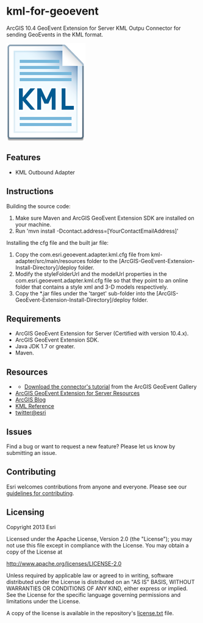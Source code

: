 # kml-for-geoevent

ArcGIS 10.4 GeoEvent Extension for Server KML Outpu Connector for sending GeoEvents in the KML format.

![App](kml-for-geoevent.png?raw=true)

## Features
* KML Outbound Adapter

## Instructions

Building the source code:

1. Make sure Maven and ArcGIS GeoEvent Extension SDK are installed on your machine.
2. Run 'mvn install -Dcontact.address=[YourContactEmailAddress]'

Installing the cfg file and the built jar file:

1. Copy the com.esri.geoevent.adapter.kml.cfg file from kml-adapter/src/main/resources folder to the [ArcGIS-GeoEvent-Extension-Install-Directory]/deploy folder.
2. Modify the styleFolderUrl and the modelUrl properties in the com.esri.geoevent.adapter.kml.cfg file so that they point to an online folder that contains a style xml and 3-D models respectively.
3. Copy the *.jar files under the 'target' sub-folder into the [ArcGIS-GeoEvent-Extension-Install-Directory]/deploy folder.

## Requirements

* ArcGIS GeoEvent Extension for Server (Certified with version 10.4.x).
* ArcGIS GeoEvent Extension SDK.
* Java JDK 1.7 or greater.
* Maven.

## Resources

* * [Download the connector's tutorial](http://www.arcgis.com/home/item.html?id=8ddf65e2d9894d37ae19856671392c45) from the ArcGIS GeoEvent Gallery
* [ArcGIS GeoEvent Extension for Server Resources](http://links.esri.com/geoevent)
* [ArcGIS Blog](http://blogs.esri.com/esri/arcgis/)
* [KML Reference](https://developers.google.com/kml/documentation/kmlreference)
* [twitter@esri](http://twitter.com/esri)

## Issues

Find a bug or want to request a new feature?  Please let us know by submitting an issue.

## Contributing

Esri welcomes contributions from anyone and everyone. Please see our [guidelines for contributing](https://github.com/esri/contributing).

## Licensing
Copyright 2013 Esri

Licensed under the Apache License, Version 2.0 (the "License");
you may not use this file except in compliance with the License.
You may obtain a copy of the License at

   http://www.apache.org/licenses/LICENSE-2.0

Unless required by applicable law or agreed to in writing, software
distributed under the License is distributed on an "AS IS" BASIS,
WITHOUT WARRANTIES OR CONDITIONS OF ANY KIND, either express or implied.
See the License for the specific language governing permissions and
limitations under the License.

A copy of the license is available in the repository's [license.txt](license.txt?raw=true) file.
